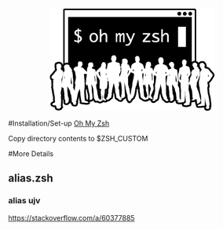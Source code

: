 <p align="center">
  <img src="/resources/images/oh-my-zsh-logo.png" alt="Oh My Zsh">
</p>

#Installation/Set-up
[Oh My Zsh](https://github.com/ohmyzsh/ohmyzsh)

Copy directory contents to $ZSH_CUSTOM

#More Details
## alias.zsh
### alias ujv
https://stackoverflow.com/a/60377885